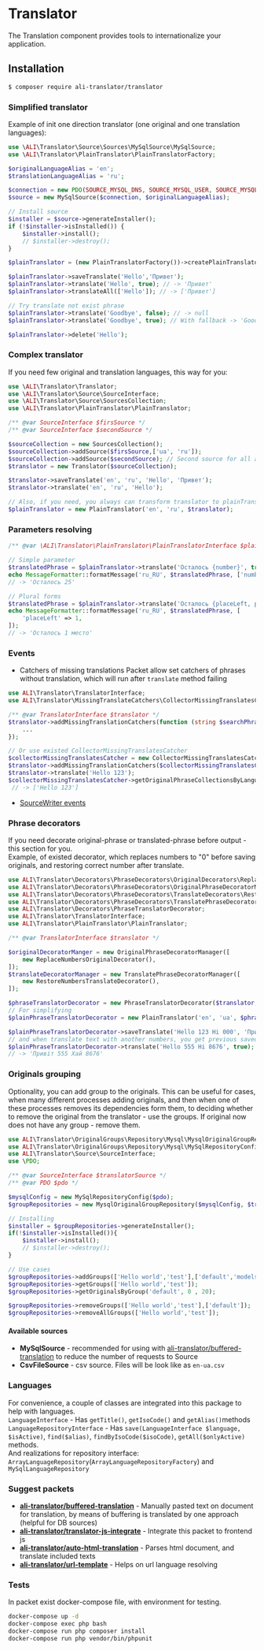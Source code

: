 # Translator

 The Translation component provides tools to internationalize your application.

## Installation

```bash
$ composer require ali-translator/translator
```

### Simplified translator

Example of init one direction translator (one original and one translation languages):
```php
use \ALI\Translator\Source\Sources\MySqlSource\MySqlSource;
use \ALI\Translator\PlainTranslator\PlainTranslatorFactory;

$originalLanguageAlias = 'en';
$translationLanguageAlias = 'ru';

$connection = new PDO(SOURCE_MYSQL_DNS, SOURCE_MYSQL_USER, SOURCE_MYSQL_PASSWORD);
$source = new MySqlSource($connection, $originalLanguageAlias);

// Install source
$installer = $source->generateInstaller();
if (!$installer->isInstalled()) {
    $installer->install();
    // $installer->destroy();
}

$plainTranslator = (new PlainTranslatorFactory())->createPlainTranslator($source, $translationLanguageAlias);

$plainTranslator->saveTranslate('Hello','Привет');
$plainTranslator->translate('Hello', true); // -> 'Привет'
$plainTranslator->translateAll(['Hello']); // -> ['Привет']

// Try translate not exist phrase
$plainTranslator->translate('Goodbye', false); // -> null
$plainTranslator->translate('Goodbye', true); // With fallback -> 'Goodbye'

$plainTranslator->delete('Hello');
```

### Complex translator
If you need few original and translation languages, this way for you:
```php
use \ALI\Translator\Translator;
use \ALI\Translator\Source\SourceInterface;
use \ALI\Translator\Source\SourcesCollection;
use \ALI\Translator\PlainTranslator\PlainTranslator;

/** @var SourceInterface $firsSource */
/** @var SourceInterface $secondSource */

$sourceCollection = new SourcesCollection();
$sourceCollection->addSource($firsSource,['ua', 'ru']);
$sourceCollection->addSource($secondSource); // Second source for all another translation languages
$translator = new Translator($sourceCollection);

$translator->saveTranslate('en', 'ru', 'Hello', 'Привет');
$translator->translate('en', 'ru', 'Hello');

// Also, if you need, you always can transform translator to plainTranslator to work simplification
$plainTranslator = new PlainTranslator('en', 'ru', $translator);
```

### Parameters resolving
```php
/** @var \ALI\Translator\PlainTranslator\PlainTranslatorInterface $plainTranslator */

// Simple parameter
$translatedPhrase = $plainTranslator->translate('Осталось {number}', true);
echo MessageFormatter::formatMessage('ru_RU', $translatedPhrase, ['number' => 25]);
// -> 'Осталось 25'

// Plural forms
$translatedPhrase = $plainTranslator->translate('Осталось {placeLeft, plural, =0{# мест} one{# место} few{# места} other{# мест}}', true);
echo MessageFormatter::formatMessage('ru_RU', $translatedPhrase, [
    'placeLeft' => 1,
]);
// -> 'Осталось 1 место'
```

### Events 

* Catchers of missing translations
Packet allow set catchers of phrases without translation, which will run after `translate` method failing

```php
use ALI\Translator\TranslatorInterface;
use ALI\Translator\MissingTranslateCatchers\CollectorMissingTranslatesCatcher;

/** @var TranslatorInterface $translator */
$translator->addMissingTranslationCatchers(function (string $searchPhrase, TranslatorInterface $translator){
    ...
});

// Or use existed CollectorMissingTranslatesCatcher
$collectorMissingTranslatesCatcher = new CollectorMissingTranslatesCatcher();
$translator->addMissingTranslationCatchers($collectorMissingTranslatesCatcher);
$translator->translate('Hello 123');
$collectorMissingTranslatesCatcher->getOriginalPhraseCollectionsByLanguageAlias('ru')->getAll();
 // -> ['Hello 123']
```

* [SourceWriter events](./src/Source/Sources/EventDriven/README.md) 

### Phrase decorators
If you need decorate original-phrase or translated-phrase before output - this section for you.<br>
Example, of existed decorator, which replaces numbers to "0" before saving originals,
 and restoring correct number after translate.
```php
use ALI\Translator\Decorators\PhraseDecorators\OriginalDecorators\ReplaceNumbersOriginalDecorator;
use ALI\Translator\Decorators\PhraseDecorators\OriginalPhraseDecoratorManager;
use ALI\Translator\Decorators\PhraseDecorators\TranslateDecorators\RestoreNumbersTranslateDecorator;
use ALI\Translator\Decorators\PhraseDecorators\TranslatePhraseDecoratorManager;
use ALI\Translator\Decorators\PhraseTranslatorDecorator;
use ALI\Translator\TranslatorInterface;
use ALI\Translator\PlainTranslator\PlainTranslator;

/** @var TranslatorInterface $translator */

$originalDecoratorManger = new OriginalPhraseDecoratorManager([
    new ReplaceNumbersOriginalDecorator(),
]);
$translateDecoratorManager = new TranslatePhraseDecoratorManager([
    new RestoreNumbersTranslateDecorator(),
]);

$phraseTranslatorDecorator = new PhraseTranslatorDecorator($translator, $originalDecoratorManger, $translateDecoratorManager);
// For simplifying
$plainPhraseTranslatorDecorator = new PlainTranslator('en', 'ua', $phraseTranslatorDecorator);

$plainPhraseTranslatorDecorator->saveTranslate('Hello 123 Hi 000', 'Привіт 123 Хай 000');
// and when translate text with another numbers, you get previous saved translation
$plainPhraseTranslatorDecorator->translate('Hello 555 Hi 8676', true);
// -> 'Привіт 555 Хай 8676'
```

### Originals grouping
Optionality, you can add group to the originals. This can be useful for cases, when many different processes adding originals,
and then when one of these processes removes its dependencies form them, to deciding whether to remove the original from the translator - use the groups.
If original now does not have any group - remove them.

```php
use ALI\Translator\OriginalGroups\Repository\Mysql\MysqlOriginalGroupRepository;
use ALI\Translator\OriginalGroups\Repository\Mysql\MySqlRepositoryConfig;
use ALI\Translator\Source\SourceInterface;
use \PDO;

/** @var SourceInterface $translatorSource */
/** @var PDO $pdo */

$mysqlConfig = new MySqlRepositoryConfig($pdo);
$groupRepositories = new MysqlOriginalGroupRepository($mysqlConfig, $translatorSource);

// Installing
$installer = $groupRepositories->generateInstaller();
if(!$installer->isInstalled()){
    $installer->install();
    // $installer->destroy();
}

// Use cases
$groupRepositories->addGroups(['Hello world','test'],['default','models']);
$groupRepositories->getGroups(['Hello world','test']);
$groupRepositories->getOriginalsByGroup('default', 0 , 20);

$groupRepositories->removeGroups(['Hello world','test'],['default']);
$groupRepositories->removeAllGroups(['Hello world','test']);
```

#### Available sources
* <b>MySqlSource</b> - recommended for using with [ali-translator/buffered-translation](https://github.com/ali-translator/buffered-translation) to reduce the number of requests to Source
* <b>CsvFileSource</b> - csv source. Files will be look like as `en-ua.csv`

### Languages
For convenience, a couple of classes are integrated into this package to help with languages.<br>
`LanguageInterface` - Has `getTitle()`, `getIsoCode()` and `getAlias()`methods<br>
`LanguageRepositoryInterface` - Has `save(LanguageInterface $language, $isActive)`, `find($alias)`, `findByIsoCode($isoCode)`, `getAll($onlyActive)` methods.<br>
And realizations for repository interface: `ArrayLanguageRepository`(`ArrayLanguageRepositoryFactory`) and `MySqlLanguageRepository`

### Suggest packets
* <b>[ali-translator/buffered-translation](https://github.com/ali-translator/buffered-translation)</b> - Manually pasted text on document for translation, by means of buffering is translated by one approach (helpful for DB sources)
* <b>[ali-translator/translator-js-integrate](https://github.com/ali-translator/translator-js-integrate)</b> - Integrate this packet to frontend js
* <b>[ali-translator/auto-html-translation](https://github.com/ali-translator/auto-html-translation)</b> - Parses html document, and translate included texts
* <b>[ali-translator/url-template](https://github.com/ali-translator/url-template)</b> - Helps on url language resolving

### Tests
In packet exist docker-compose file, with environment for testing.
```bash
docker-compose up -d
docker-compose exec php bash
docker-compose run php composer install
docker-compose run php vendor/bin/phpunit
``` 
